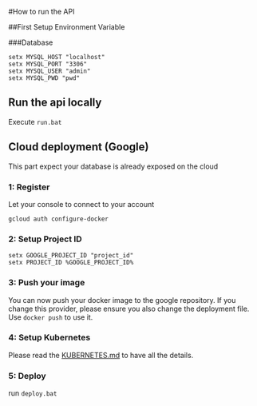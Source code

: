#How to run the API

##First Setup Environment Variable

###Database

```
setx MYSQL_HOST "localhost"
setx MYSQL_PORT "3306"
setx MYSQL_USER "admin"
setx MYSQL_PWD "pwd"
```

## Run the api locally

Execute ``run.bat``

## Cloud deployment (Google)
This part expect your database is already exposed on the cloud


### 1: Register

Let your console to connect to your account
```
gcloud auth configure-docker
```

### 2: Setup Project ID

```
setx GOOGLE_PROJECT_ID "project_id"
setx PROJECT_ID %GOOGLE_PROJECT_ID%
```

### 3: Push your image

You can now push your docker image to the google repository. If you change this provider, please ensure you also change the deployment file.
Use ``docker push`` to use it.

### 4: Setup Kubernetes

Please read the [KUBERNETES.md](KUBERNETES.md) to have all the details. 

### 5: Deploy

run ``deploy.bat``


